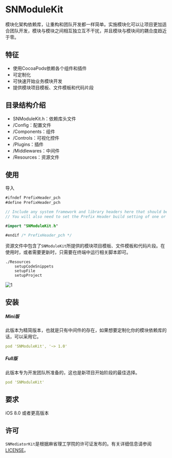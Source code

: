 # SNModuleKit
模块化架构依赖库，让重构和团队开发都一样简单。实施模块化可以让项目更加适合团队开发，模块与模块之间相互独立互不干扰，并且模块与模块间的耦合度趋近于零。

## 特征

- 使用CocoaPods依赖各个组件和插件
- 可定制化
- 可快速开始业务模块开发
- 提供模块项目模板、文件模板和代码片段

## 目录结构介绍

- SNModuleKit.h：依赖库头文件
- /Config：配置文件
- /Components：组件
- /Controls：可视化控件
- /Plugins：插件
- /Middlewares：中间件
- /Resources：资源文件

## 使用

导入

```swift
#ifndef PrefixHeader_pch
#define PrefixHeader_pch

// Include any system framework and library headers here that should be included in all compilation units.
// You will also need to set the Prefix Header build setting of one or more of your targets to reference this file.

#import "SNModuleKit.h"

#endif /* PrefixHeader_pch */
```

资源文件中包含了`SNModuleKit`所提供的模块项目模板、文件模板和代码片段。在使用时，或者需要更新时，只需要在终端中运行相关脚本即可。

```
./Resources
	setupCodeSnippets
	setupFile
	setupProject
```

![1](/Users/snlo/Desktop/gitHub/SNModuleKit/SNModuleKit/Assets.xcassets/1.imageset/1.jpg)

## 安装

##### Mini版

此版本为精简版本，也就是只有中间件的存在，如果想要定制化你的模块依赖库的话，可以采用它。

```yaml
pod 'SNModuleKit', '~> 1.0'
```

##### Full版

此版本专为开发团队所准备的，这也是新项目开始阶段的最佳选择。

```yaml
pod 'SNModuleKit'
```

## 要求

iOS 8.0 或者更高版本

## 许可

`SNMediatorKit`是根据麻省理工学院的许可证发布的。有关详细信息请参阅[LICENSE](https://github.com/snlo/SNModuleKit/blob/master/LICENSE)。